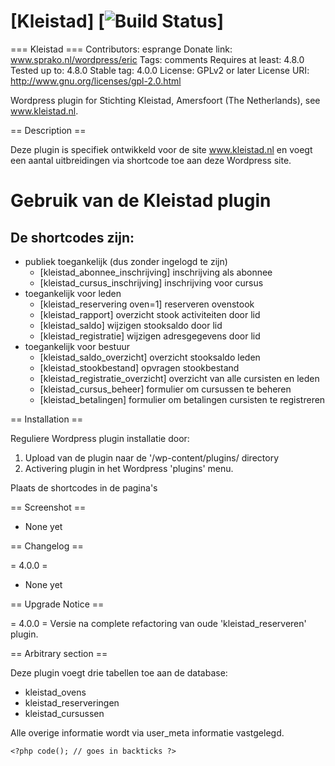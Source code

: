 # [Kleistad] [![Build Status](https://travis-ci.org/esprange/kleistad.png)]

=== Kleistad ===
Contributors: esprange
Donate link: www.sprako.nl/wordpress/eric
Tags: comments
Requires at least: 4.8.0
Tested up to: 4.8.0
Stable tag: 4.0.0
License: GPLv2 or later
License URI: http://www.gnu.org/licenses/gpl-2.0.html

Wordpress plugin for Stichting Kleistad, Amersfoort (The Netherlands), see www.kleistad.nl.

== Description ==

Deze plugin is specifiek ontwikkeld voor de site www.kleistad.nl en voegt een aantal uitbreidingen via shortcode toe aan deze Wordpress site.

# Gebruik van de Kleistad plugin

## De shortcodes zijn: 
* publiek toegankelijk (dus zonder ingelogd te zijn)
    + [kleistad_abonnee_inschrijving] inschrijving als abonnee
    + [kleistad_cursus_inschrijving] inschrijving voor cursus
* toegankelijk voor leden
    + [kleistad_reservering oven=1] reserveren ovenstook
    + [kleistad_rapport] overzicht stook activiteiten door lid
    + [kleistad_saldo] wijzigen stooksaldo door lid
    + [kleistad_registratie] wijzigen adresgegevens door lid
* toegankelijk voor bestuur
    + [kleistad_saldo_overzicht] overzicht stooksaldo leden
    + [kleistad_stookbestand] opvragen stookbestand
    + [kleistad_registratie_overzicht] overzicht van alle cursisten en leden
    + [kleistad_cursus_beheer] formulier om cursussen te beheren
    + [kleistad_betalingen] formulier om betalingen cursisten te registreren

== Installation ==

Reguliere Wordpress plugin installatie door:
1. Upload van de plugin naar de '/wp-content/plugins/ directory
2. Activering plugin in het Wordpress 'plugins' menu.

Plaats de shortcodes in de pagina's

== Screenshot ==
* None yet

== Changelog ==

= 4.0.0 =
* None yet

== Upgrade Notice ==

= 4.0.0 =
Versie na complete refactoring van oude 'kleistad_reserveren' plugin.

== Arbitrary section ==

Deze plugin voegt drie tabellen toe aan de database:

* kleistad_ovens
* kleistad_reserveringen
* kleistad_cursussen

Alle overige informatie wordt via user_meta informatie vastgelegd.

`<?php code(); // goes in backticks ?>`